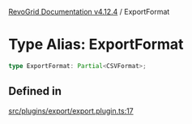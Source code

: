 [RevoGrid Documentation v4.12.4](README.md) / ExportFormat

# Type Alias: ExportFormat

```ts
type ExportFormat: Partial<CSVFormat>;
```

## Defined in

[src/plugins/export/export.plugin.ts:17](https://github.com/revolist/revogrid/blob/648f56ecfc5430eb0184373ea33dd565a6a33bb9/src/plugins/export/export.plugin.ts#L17)
